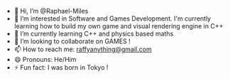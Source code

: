 - 👋 Hi, I’m @Raphael-Miles
- 👀 I’m interested in Software and Games Development. I'm currently learning how to build my own game and visual rendering engine in C++
- 🌱 I’m currently learning C++ and physics based maths
- 💞️ I’m looking to collaborate on GAMES !
- 📫 How to reach me: raffyanything@gmail.com
- 😄 Pronouns: He/Him
- ⚡ Fun fact: I was born in Tokyo !

<!---
Raphael-Miles/Raphael-Miles is a ✨ special ✨ repository because its `README.md` (this file) appears on your GitHub profile.
You can click the Preview link to take a look at your changes.
--->
